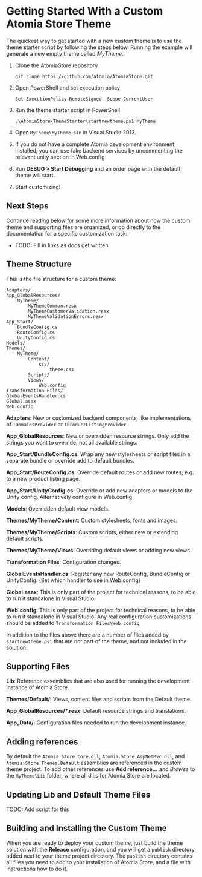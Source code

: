 Getting Started With a Custom Atomia Store Theme
================================================

The quickest way to get started with a new custom theme is to use the theme starter script by following the steps below. Running the example will generate a new empty theme called *MyTheme*.

1. Clone the AtomiaStore repository 

    `git clone https://github.com/atomia/AtomiaStore.git`

2. Open PowerShell and set execution policy 

    `Set-ExecutionPolicy RemoteSigned -Scope CurrentUser`

3. Run the theme starter script in PowerShell

    `.\AtomiaStore\ThemeStarter\startnewtheme.ps1 MyTheme`

4. Open `MyTheme\MyTheme.sln` in Visual Studio 2013.

5. If you do not have a complete Atomia development environment installed, you can use fake backend services by uncommenting the relevant unity section in Web.config

6. Run **DEBUG > Start Debugging** and an order page with the default theme will start.

7. Start customizing!


Next Steps
----------

Continue reading below for some more information about how the custom theme and supporting files are organized, or go directly to the documentation for a specific customization task:

* TODO: Fill in links as docs get written



Theme Structure
---------------

This is the file structure for a custom theme:

    Adapters/
    App_GlobalResources/
        MyTheme/
            MyThemeCommon.resx
            MyThemeCustomerValidation.resx
            MyThemeValidationErrors.resx
    App_Start/
        BundleConfig.cs
        RouteConfig.cs
        UnityConfig.cs
    Models/
    Themes/
        MyTheme/
            Content/
                css/
                    theme.css
            Scripts/
            Views/
                Web.config
    Transformation Files/
    GlobalEventsHandler.cs
    Global.asax
    Web.config


**Adapters**: New or customized backend components, like implementations of `IDomainsProvider` or `IProductListingProvider`.

**App_GlobalResources**: New or overridden resource strings. Only add the strings you want to override, not all available strings.

**App_Start/BundleConfig.cs**: Wrap any new stylesheets or script files in a separate bundle or override add to default bundles.

**App_Start/RouteConfig.cs**: Override default routes or add new routes, e.g. to a new product listing page.

**App_Start/UnityConfig.cs**: Override or add new adapters or models to the Unity config. Alternatively configure in Web.config

**Models**: Overridden default view models.

**Themes/MyTheme/Content**: Custom stylesheets, fonts and images.

**Themes/MyTheme/Scripts**: Custom scripts, either new or extending default scripts.

**Themes/MyTheme/Views**: Overriding default views or adding new views.

**Transformation Files**: Configuration changes.

**GlobalEventsHandler.cs**: Register any new RouteConfig, BundleConfig or UnityConfig. (Set which handler to use in Web.config)

**Global.asax**: This is only part of the project for technical reasons, to be able to run it standalone in Visual Studio.

**Web.config**: This is only part of the project for technical reasons, to be able to run it standalone in Visual Studio. Any real configuration customizations should be added to `Transformation Files\Web.config`

In addition to the files above there are a number of files added by `startnewtheme.ps1` that are not part of the theme, and not included in the solution:


Supporting Files
----------------

**Lib**: Reference assemblies that are also used for running the development instance of Atomia Store.

**Themes/Default/**: Views, content files and scripts from the Default theme.

**App_GlobalResources/*.resx**: Default resource strings and translations.

**App_Data/**: Configuration files needed to run the development instance.


Adding references
-----------------

By default the `Atomia.Store.Core.dll`, `Atomia.Store.AspNetMvc.dll`, and `Atomia.Store.Themes.Default` assemblies are referenced in the custom theme project. To add other references use **Add reference...** and *Browse* to the `MyTheme\Lib` folder, where all dll:s for Atomia Store are located.


Updating Lib and Default Theme Files
------------------------------------

TODO: Add script for this


Building and Installing the Custom Theme
----------------------------------------

When you are ready to deploy your custom theme, just build the theme solution with the **Release** configuration, and you will get a `publish` directory added next to your theme project directory. The `publish` directory contains all files you need to add to your installation of Atomia Store, and a file with instructions how to do it.
